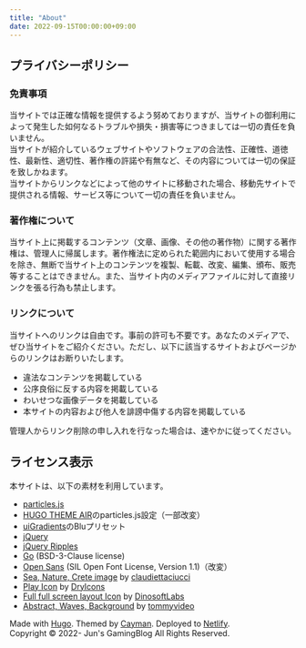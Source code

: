 ```yaml
---
title: "About"
date: 2022-09-15T00:00:00+09:00
---
```

## プライバシーポリシー
### 免責事項
当サイトでは正確な情報を提供するよう努めておりますが、当サイトの御利用によって発生した如何なるトラブルや損失・損害等につきましては一切の責任を負いません。  
当サイトが紹介しているウェブサイトやソフトウェアの合法性、正確性、道徳性、最新性、適切性、著作権の許諾や有無など、その内容については一切の保証を致しかねます。  
当サイトからリンクなどによって他のサイトに移動された場合、移動先サイトで提供される情報、サービス等について一切の責任を負いません。

### 著作権について
当サイト上に掲載するコンテンツ（文章、画像、その他の著作物）に関する著作権は、管理人に帰属します。著作権法に定められた範囲内において使用する場合を除き、無断で当サイト上のコンテンツを複製、転載、改変、編集、頒布、販売等することはできません。また、当サイト内のメディアファイルに対して直接リンクを張る行為も禁止します。

### リンクについて
当サイトへのリンクは自由です。事前の許可も不要です。あなたのメディアで、ぜひ当サイトをご紹介ください。ただし、以下に該当するサイトおよびページからのリンクはお断りいたします。

- 違法なコンテンツを掲載している
- 公序良俗に反する内容を掲載している
- わいせつな画像データを掲載している
- 本サイトの内容および他人を誹謗中傷する内容を掲載している

管理人からリンク削除の申し入れを行なった場合は、速やかに従ってください。

## ライセンス表示
本サイトは、以下の素材を利用しています。
- [particles.js](https://vincentgarreau.com/particles.js/)
- [HUGO THEME AIR](https://github.com/syui/hugo-theme-air)のparticles.js設定（一部改変）
- [uiGradients](https://uigradients.com/)のBluプリセット
- [jQuery](https://jquery.com/)
- [jQuery Ripples](http://sirxemic.github.io/jquery.ripples/)
- [Go](https://github.com/golang/go) (BSD-3-Clause license)
- [Open Sans](https://fonts.google.com/specimen/Open+Sans) (SIL Open Font License, Version 1.1)（改変）
- [Sea, Nature, Crete image](https://pixabay.com/photos/sea-crete-blue-2009160/)
  by [claudiettaciucci](https://pixabay.com/users/claudiettaciucci-2795389/)
- [Play Icon](https://icon-icons.com/icon/play/12134)
  by [DryIcons](https://icon-icons.com/users/N4TUgbnAA1CKz1ulZ4sVS/icon-sets/)
- [Full full screen layout Icon](https://icon-icons.com/icon/Full-full-screen-layout-orientation-expand-screen/81433)
  by [DinosoftLabs](https://icon-icons.com/users/WOy9WPlx0QfY0qGdIjvwQ/icon-sets/)
- [Abstract, Waves, Background](https://pixabay.com/illustrations/abstract-waves-background-wallpaper-5719527/)
  by [tommyvideo](https://pixabay.com/users/tommyvideo-3092371/)

Made with [Hugo](https://gohugo.io/). Themed by [Cayman](https://github.com/zwbetz-gh/cayman-hugo-theme). Deployed to [Netlify](https://www.netlify.com/).  
Copyright © 2022- Jun's GamingBlog All Rights Reserved.
